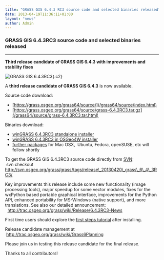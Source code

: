 ```yaml
---
title: "GRASS GIS 6.4.3 RC3 source code and selected binaries released"
date: 2013-04-19T11:36:11+01:00
layout: "news"
author: Admin
---
```


### GRASS GIS 6.4.3RC3 source code and selected binaries released

------------------------------------------------------------------------

**Third release candidate of GRASS GIS 6.4.3 with improvements and
stability fixes**

![GRASS GIS
6.4.3RC3](/images/news/Wxgui-nc-spm-example.png){.c2}

A **third release candidate of GRASS GIS 6.4.3** is now available.

Source code download:

-   [https://grass.osgeo.org/grass64/source/](/grass64/source/index.html)
-   [https://grass.osgeo.org/grass64/source/grass-6.4.3RC3.tar.gz](/grass64/source/grass-6.4.3RC3.tar.html)

Binaries download:

-   [winGRASS 6.4.3RC3 standalone
    installer](/grass64/binary/mswindows/native/WinGRASS-6.4.3RC3-1-Setup.html)
-   [winGRASS 6.4.3RC3 in OSGeo4W
    installer](http://trac.osgeo.org/osgeo4w/wiki/pkg-grass)
-   [further packages](/download/software/index.html) for Mac
    OSX,  Ubuntu, Fedora, openSUSE, etc will follow shortly

To get the GRASS GIS 6.4.3RC3 source code directly from
[SVN](/home/history/svn/index.html):\
 svn checkout
http://svn.osgeo.org/grass/grass/tags/release\_20130420\_grass\_6\_4\_3RC3/

Key improvements this release include some new functionality (image
processing tools), major speedup for some vector modules, fixes for the
wxPython based portable graphical interface, improvements for the Python
API, enhanced portability for MS-Windows (native support), and more
translations. See also our detailed announcement:\
  <http://trac.osgeo.org/grass/wiki/Release/6.4.3RC3-News>

First time users should explore the [first steps
tutorial](/documentation/first-time-users/index.html) after
installing.

Release candidate management at\
 <http://trac.osgeo.org/grass/wiki/Grass6Planning>

Please join us in testing this release candidate for the final release.

Thanks to all contributors!

